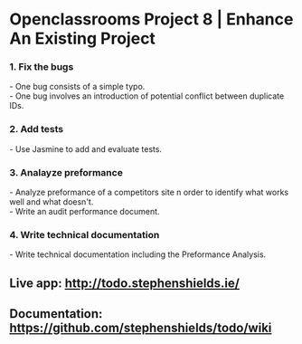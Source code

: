 # Openclassrooms Project 8 | Enhance An Existing Project
  <h3> 1. Fix the bugs</h3>
  - One bug consists of a simple typo.<br>
  - One bug involves an introduction of potential conflict between duplicate IDs.
  <h3> 2. Add tests</h3>
  - Use Jasmine to add and evaluate tests.
  <h3> 3. Analayze preformance</h3>
  - Analyze preformance of a competitors site n order to identify what works well and what doesn't.<br>
  - Write an audit performance document.
  <h3> 4. Write technical documentation</h3>
  - Write technical documentation including the Preformance Analysis.

## Live app: http://todo.stephenshields.ie/
## Documentation: https://github.com/stephenshields/todo/wiki
